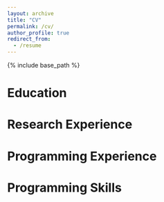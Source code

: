 ```yaml
---
layout: archive
title: "CV"
permalink: /cv/
author_profile: true
redirect_from:
  - /resume
---
```


{% include base_path %}

Education
======


Research Experience
=====

Programming Experience
======


Programming Skills
======

